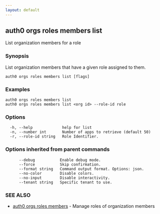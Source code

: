 ```yaml
---
layout: default
---
```

## auth0 orgs roles members list

List organization members for a role

### Synopsis

List organization members that have a given role assigned to them.

```
auth0 orgs roles members list [flags]
```

### Examples

```
auth0 orgs roles members list
auth0 orgs roles members list <org id> --role-id role
```

### Options

```
  -h, --help             help for list
  -n, --number int       Number of apps to retrieve (default 50)
  -r, --role-id string   Role Identifier.
```

### Options inherited from parent commands

```
      --debug           Enable debug mode.
      --force           Skip confirmation.
      --format string   Command output format. Options: json.
      --no-color        Disable colors.
      --no-input        Disable interactivity.
      --tenant string   Specific tenant to use.
```

### SEE ALSO

* [auth0 orgs roles members](auth0_orgs_roles_members.md)	 - Manage roles of organization members

